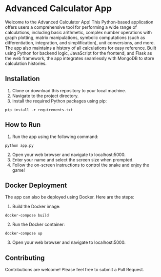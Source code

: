 # Advanced Calculator App

Welcome to the Advanced Calculator App! This Python-based application offers users a comprehensive tool for performing a wide range of calculations, including basic arithmetic, complex number operations with graph plotting, matrix manipulations, symbolic computations (such as differentiation, integration, and simplification), unit conversions, and more. The app also maintains a history of all calculations for easy reference. Built using Python for backend logic, JavaScript for the frontend, and Flask as the web framework, the app integrates seamlessly with MongoDB to store calculation histories.

## Installation

1. Clone or download this repository to your local machine.
2. Navigate to the project directory.
3. Install the required Python packages using pip:


```
pip install -r requirements.txt
```

## How to Run

1. Run the app using the following command:

```
python app.py
```

2. Open your web browser and navigate to localhost:5000.
3. Enter your name and select the screen size when prompted.
4. Follow the on-screen instructions to control the snake and enjoy the game!

## Docker Deployment

The app can also be deployed using Docker. Here are the steps:

1. Build the Docker image:

```
docker-compose build
```

2. Run the Docker container:

```
docker-compose up
```

3. Open your web browser and navigate to localhost:5000.

## Contributing

Contributions are welcome! Please feel free to submit a Pull Request.
